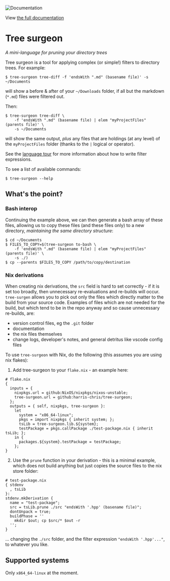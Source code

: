 ![Documentation](https://github.com/harris-chris/tree-surgeon/actions/workflows/Documentation.yml/badge.svg)

View [the full documentation](https://harris-chris.github.io/tree-surgeon/)

# Tree surgeon

*A mini-language for pruning your directory trees*

Tree surgeon is a tool for applying complex (or simple!) filters to directory trees. For example:
```
$ tree-surgeon tree-diff -f 'endsWith ".md" (basename file)' -s ~/Documents
```
will show a before & after of your `~/Downloads` folder, if all but the markdown (`*.md`) files were filtered out.

Then:
```
$ tree-surgeon tree-diff \
    -f 'endsWith ".md" (basename file) | elem "myProjectFiles" (parents file)' \
    -s ~/Documents
```
will show the same output, _plus_ any files that are holdings (at any level) of the `myProjectFiles` folder (thanks to the `|` logical or operator).

See the [language tour](https://harris-chris.github.io/tree-surgeon/#_language_tour) for more information about how to write filter expressions.

To see a list of available commands:
```
$ tree-surgeon --help
```

## What's the point?

### Bash interop
Continuing the example above, we can then generate a bash array of these files, allowing us to copy these files (and these files only) to a new directory, _maintaining the same directory structure_:
```
$ cd ~/Documents
$ FILES_TO_COPY=$(tree-surgeon to-bash \
    -f 'endsWith ".md" (basename file) | elem "myProjectFiles" (parents file)' \
    -s ./)
$ cp --parents $FILES_TO_COPY /path/to/copy/destination
```

### Nix derivations
When creating nix derivations, the `src` field is hard to set correctly - if it is set too broadly, then unnecessary re-evaluations and re-builds will occur. `tree-surgen` allows you to pick out only the files which directly matter to the build from your source code. Examples of files which are not needed for the build, but which tend to be in the repo anyway and so cause unnecessary re-builds, are:
- version control files, eg the `.git` folder
- documentation
- the nix files themselves
- change logs, developer's notes, and general detritus like vscode config files

To use `tree-surgeon` with Nix, do the following (this assumes you are using nix flakes):

1. Add tree-surgeon to your `flake.nix` - an example here:
```
# flake.nix
{
  inputs = {
    nixpkgs.url = github:NixOS/nixpkgs/nixos-unstable;
    tree-surgeon.url = github:harris-chris/tree-surgeon;
  };
  outputs = { self, nixpkgs, tree-surgeon }:
    let
      system = "x86_64-linux";
      pkgs = import nixpkgs { inherit system; };
      tsLib = tree-surgeon.lib.${system};
      testPackage = pkgs.callPackage ./test-package.nix { inherit tsLib; };
    in {
      packages.${system}.testPackage = testPackage;
    };
}
```

2. Use the `prune` function in your derivation - this is a minimal example, which does not build anything but just copies the source files to the nix store folder:
```
# test-package.nix
{ stdenv
  , tsLib
}:
stdenv.mkDerivation {
  name = "test-package";
  src = tsLib.prune ./src "endsWith '.hpp' (basename file)";
  dontUnpack = true;
  buildPhase = ''
    mkdir $out; cp $src/* $out -r
  '';
}
```
... changing the `./src` folder, and the filter expression `"endsWith '.hpp'..."`, to whatever you like.

## Supported systems
Only `x864_64-linux` at the moment.

